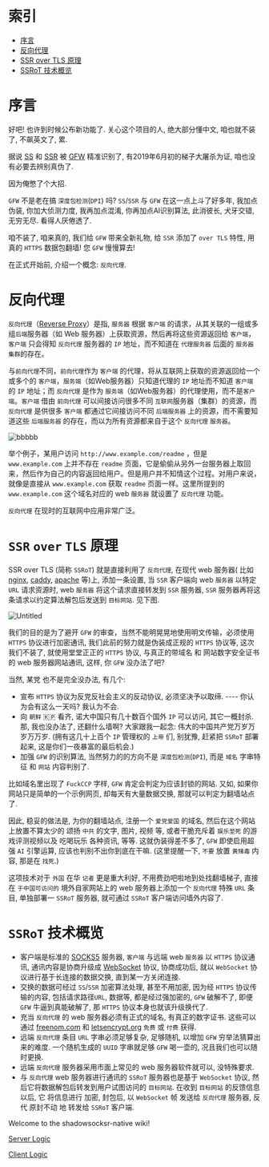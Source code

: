 # 索引
- [序言](#序言)
- [反向代理](#反向代理)
- [SSR over TLS 原理](#ssr-over-tls-原理)
- [SSRoT 技术概览](#ssrot-技术概览)

# 序言
好吧! 也许到时候公布新功能了. 关心这个项目的人, 绝大部分懂中文, 咱也就不装了, 不飙英文了, 累.

据说 [SS](https://github.com/shadowsocks/shadowsocks/tree/master) 和 [SSR](https://github.com/ShadowsocksR-Live/shadowsocksr) 被 [GFW](https://zh.wikipedia.org/wiki/%E9%98%B2%E7%81%AB%E9%95%BF%E5%9F%8E) 精准识别了, 有2019年6月初的梯子大屠杀为证, 咱也没有必要去辨别真伪了. 

因为俺憋了个大招.

`GFW` 不是老在搞 `深度包检测`(`DPI`) 吗? `SS`/`SSR` 与 `GFW` 在这一点上斗了好多年, 我加点伪装, 你加大侦测力度, 我再加点混淆, 你再加点AI识别算法, 此消彼长, 犬牙交错, 无穷无尽. 看得人厌倦透了.

咱不装了, 咱来真的, 我们给 `GFW` 带来全新礼物, 给 `SSR` 添加了 `over TLS` 特性, 用真的 `HTTPS` 数据包翻墙! 您 `GFW` 慢慢算去!

在正式开始前, 介绍一个概念: `反向代理`.

# 反向代理

`反向代理`（[Reverse Proxy](https://zh.wikipedia.org/wiki/%E5%8F%8D%E5%90%91%E4%BB%A3%E7%90%86)）是指, `服务器` 根据 `客户端` 的请求，从其关联的一组或多组`后端`服务器（如 Web 服务器）上获取资源，然后再将这些资源返回给 `客户端`，`客户端` 只会得知 `反向代理` 服务器的 `IP` 地址，而不知道在 `代理服务器` 后面的 `服务器` `集群`的存在。

与`前向代理`不同，`前向代理`作为 `客户端` 的代理，将从互联网上获取的资源返回给一个或多个的 `客户端`，`服务端`（如Web服务器）只知道代理的 `IP` 地址而不知道 `客户端` 的 `IP` 地址；而 `反向代理` 是作为 `服务端`（如Web服务器）的代理使用，而不是`客户端`。`客户端` 借由 `前向代理` 可以间接访问很多不同 `互联网`服务器（集群）的资源，而 `反向代理` 是供很多 `客户端` 都通过它间接访问不同 `后端服务器` 上的资源，而不需要知道这些 `后端服务器` 的存在，而以为所有资源都来自于这个 `反向代理` `服务器`。

![bbbbb](https://user-images.githubusercontent.com/30760636/62233827-f4fe9900-b3fb-11e9-93bc-84c909697677.png)

举个例子，某用户访问 `http://www.example.com/readme` ，但是 `www.example.com` 上并不存在 `readme` 页面，它是偷偷从另外一台服务器上取回来，然后作为自己的内容返回给用户。但是用户并不知情这个过程。对用户来说，就像是直接从 `www.example.com` 获取 `readme` 页面一样。这里所提到的 `www.example.com` 这个域名对应的 web `服务器` 就设置了 `反向代理` 功能。

`反向代理` 在现时的互联网中应用非常广泛。

# `SSR` `over` `TLS` 原理

SSR over TLS (简称 `SSRoT`) 就是直接利用了 `反向代理`, 在现代 web 服务器( 比如 [nginx](https://nginx.org/), [caddy](https://caddyserver.com/), [apache](https://httpd.apache.org/) 等)上, 添加一条设置, 当 `SSR` 客户端向 web `服务器` 以特定 `URL` 请求资源时, web `服务器` 将这个请求直接转发到 `SSR` 服务器, `SSR` 服务器再将这条请求以约定算法解包后发送到 `目标网站`. 见下图.

![Untitled](https://user-images.githubusercontent.com/30760636/62233812-eca65e00-b3fb-11e9-861c-141c5a9eafec.png)

我们的目的是为了避开 `GFW` 的审查，当然不能明晃晃地使用明文传输，必须使用 `HTTPS` 协议进行加密通讯, 我们此前的努力就是伪装成正规的 `HTTPS` 协议等, 这次我们不装了, 就使用堂堂正正的 `HTTPS` 协议, 与真正的带域名 和 网站数字安全证书的 web 服务器网站通讯, 这样, 你 `GFW` 没办法了吧?

当然, 某党 也不是完全没办法, 有几个:
* 宣布 `HTTPS` 协议为反党反社会主义的反动协议, 必须坚决予以取缔. ---- 你认为会有这么一天吗? 我认为不会.
* 向 `朝鲜` 🇰🇵 看齐, 诺大中国只有几十数百个国外 `IP` 可以访问, 其它一概封杀. 那, 我也没办法了, 还翻什么墙啊? 大家跟我一起念: 伟大的中国共产党万岁万岁万万岁. (拥有这几十上百个 `IP` 管理权的 `上帝` 们, 别犹豫, 赶紧把 `SSRoT` 部署起来, 这是你们一夜暴富的最后机会.)
* 加强 `GFW` 的识别算法, 当然努力的的方向不是 `深度包检测`(`DPI`), 而是 `域名` 字串特征 和 `网站` 内容判别了.

比如域名里出现了 `FuckCCP` 字样, `GFW` 肯定会判定为应该封锁的网站. 又如, 如果你网站只是简单的一个示例网页, 却每天有大量数据交换, 那就可以判定为翻墙站点了.

因此, 稳妥的做法是, 为你的翻墙站点, 注册一个 `爱党爱国` 的域名, 然后在这个网站上放置不算太少的 颂扬 `中共` 的文字, 图片, 视频 等, 或者干脆充斥着 `娱乐至死` 的游戏评测视频以及 吃喝玩乐 各种资讯, 等等. 这就伪装得差不多了, `GFW` 即使启用超强 `AI` 引擎运算, 应该也判别不出你到底在干嘛. (这里提醒一下, `不要` 放置 `黄赌毒` 内容, 那是在 `找死`.)

这项技术对于 `外国` 在华 `记者` 更是重大利好, 不用费劲吧啦地到处找翻墙梯子, 直接在 `于中国可访问的` 境外自家网站上的 web 服务器上添加一个 `反向代理` 特殊 `URL` 条目, 单独部署一 `SSRoT` 服务器, 就可通过 `SSRoT` 客户端访问墙外内容了.

# `SSRoT` 技术概览

* 客户端是标准的 [SOCKS5](https://zh.wikipedia.org/wiki/SOCKS) 服务器, `客户端` 与远端 web `服务器` 以 `HTTPS` 协议通讯, 通讯内容是协商升级成 [WebSocket](https://zh.wikipedia.org/wiki/WebSocket) 协议, 协商成功后, 就以 `WebSocket` 协议进行基于长连接的数据交换, 直到某一方关闭连接.
* 交换的数据可经过 `SS`/`SSR` 加密算法处理, 甚至不用加密, 因为经 `HTTPS` 协议传输的内容, 包括请求路径`URL`, 数据等, 都是经过强加密的, `GFW` 破解不了, 即便 `GFW` 牛逼到真能破解了, 那 `HTTPS` 协议本身也就该升级换代了.
* 充当 `反向代理` 的 web 服务器必须有正式的域名, 有真正的数字证书. 这些可以通过 [freenom.com](https://freenom.com) 和 [letsencrypt.org](https://letsencrypt.org/) `免费` 或 `付费` 获得.
* 远端 `反向代理` 条目 `URL` 字串必须足够复杂, 足够随机, 以增加 `GFW` 穷举法猜算出来的难度. 一个随机生成的 `UUID` 字串就足够 `GFW` 喝一壶的, 况且我们也可以随时更换.
* 远端 `反向代理` 服务器采用市面上常见的 web 服务器软件就可以, 没特殊要求.
* 与 `反向代理` web 服务器进行通讯的 `SSRoT` 服务器也是基于 `WebSocket` 协议, 然后它将数据解包后转发到用户试图访问的 `目标网站`. 在收到 `目标网站` 的反馈信息以后, 它 将信息进行 加密, 封包后, 以 `WebSocket` 帧 发送给 `反向代理` 服务器, 反代 原封不动 地 转发给 `SSRoT` 客户端.


Welcome to the shadowsocksr-native wiki!

[Server Logic](./Server-Logic)

[Client Logic](./Client-Logic)
